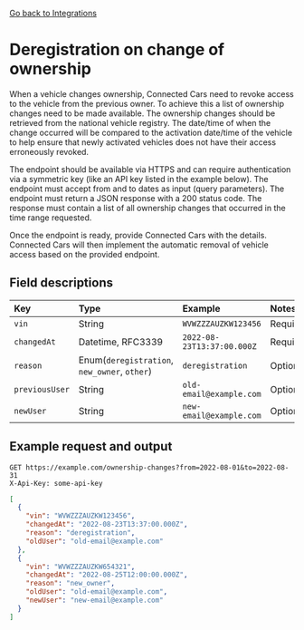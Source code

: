 [Go back to Integrations](./integrations/intro)

# Deregistration on change of ownership
When a vehicle changes ownership, Connected Cars need to revoke access to the vehicle from the previous owner. To achieve this a list of ownership changes need to be made available. The ownership changes should be retrieved from the national vehicle registry. The date/time of when the change occurred will be compared to the activation date/time of the vehicle to help ensure that newly activated vehicles does not have their access erroneously revoked.

The endpoint should be available via HTTPS and can require authentication via a symmetric key (like an API key listed in the example below). The endpoint must accept from and to dates as input (query parameters). The endpoint must return a JSON response with a 200 status code. The response must contain a list of all ownership changes that occurred in the time range requested.

Once the endpoint is ready, provide Connected Cars with the details. Connected Cars will then implement the automatic removal of vehicle access based on the provided endpoint.

## Field descriptions
| Key            | Type                                         | Example                    | Notes    |
|:---------------|:---------------------------------------------|:---------------------------|:---------|
| `vin`          | String                                       | `WVWZZZAUZKW123456`        | Required |
| `changedAt`    | Datetime, RFC3339                            | `2022-08-23T13:37:00.000Z` | Required |
| `reason`       | Enum(`deregistration`, `new_owner`, `other`) | `deregistration`           | Optional |
| `previousUser` | String                                       | `old-email@example.com`    | Optional |
| `newUser`      | String                                       | `new-email@example.com`    | Optional |

## Example request and output
```
GET https://example.com/ownership-changes?from=2022-08-01&to=2022-08-31
X-Api-Key: some-api-key
```

```json
[
  {
    "vin": "WVWZZZAUZKW123456",
    "changedAt": "2022-08-23T13:37:00.000Z",
    "reason": "deregistration",
    "oldUser": "old-email@example.com"
  },
  {
    "vin": "WVWZZZAUZKW654321",
    "changedAt": "2022-08-25T12:00:00.000Z",
    "reason": "new_owner",
    "oldUser": "old-email@example.com",
    "newUser": "new-email@example.com"
  }
]
```
